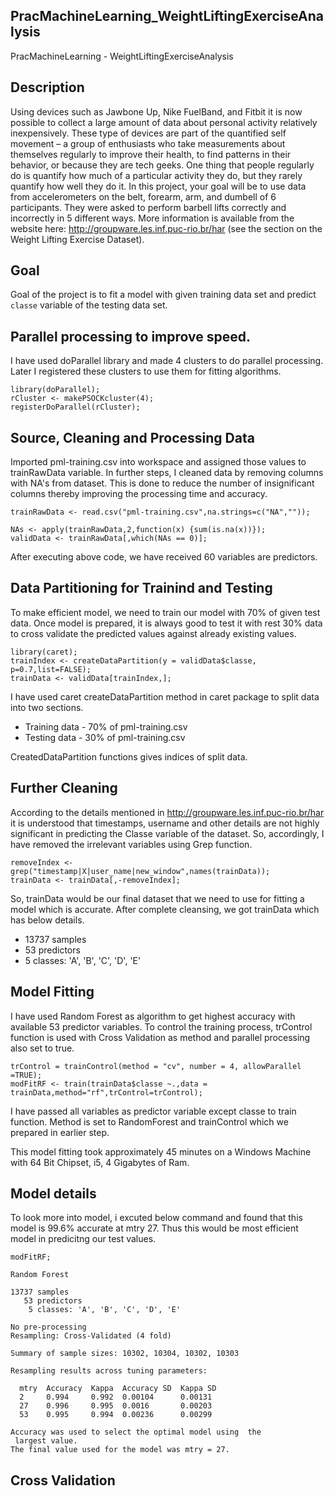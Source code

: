 PracMachineLearning_WeightLiftingExerciseAnalysis
------------------------------------------------------------
PracMachineLearning - WeightLiftingExerciseAnalysis


Description
--------------------
Using devices such as Jawbone Up, Nike FuelBand, and Fitbit it is now possible to collect a large amount of data about personal activity relatively inexpensively. These type of devices are part of the quantified self movement – a group of enthusiasts who take measurements about themselves regularly to improve their health, to find patterns in their behavior, or because they are tech geeks. One thing that people regularly do is quantify how much of a particular activity they do, but they rarely quantify how well they do it. In this project, your goal will be to use data from accelerometers on the belt, forearm, arm, and dumbell of 6 participants. They were asked to perform barbell lifts correctly and incorrectly in 5 different ways. More information is available from the website here: http://groupware.les.inf.puc-rio.br/har (see the section on the Weight Lifting Exercise Dataset).

Goal
----------------
Goal of the project is to fit a model with given training data set and predict `classe` variable of the testing data set.


Parallel processing to improve speed.
----------------------------
I have used doParallel library and made 4 clusters to do parallel processing. Later I registered these clusters to use them for fitting algorithms.

```
library(doParallel);
rCluster <- makePSOCKcluster(4);
registerDoParallel(rCluster);
```

Source, Cleaning and Processing Data
--------------------------
Imported pml-training.csv into workspace and assigned those values to trainRawData variable. In further steps, I cleaned data by removing columns with NA's from dataset. This is done to reduce the number of insignificant columns thereby improving the processing time and accuracy.

```
trainRawData <- read.csv("pml-training.csv",na.strings=c("NA",""));

NAs <- apply(trainRawData,2,function(x) {sum(is.na(x))});
validData <- trainRawData[,which(NAs == 0)];
```
After executing above code, we have received 60 variables are predictors.


Data Partitioning for Trainind and Testing
------------------------------
To make efficient model, we need to train our model with 70% of given test data. Once model is prepared, it is always good to test it with rest 30% data to cross validate the predicted values against already existing values.

```
library(caret);
trainIndex <- createDataPartition(y = validData$classe, p=0.7,list=FALSE);
trainData <- validData[trainIndex,];
```
I have used caret createDataPartition method in caret package to split data into two sections.
* Training data - 70% of pml-training.csv
* Testing data - 30% of pml-training.csv

CreatedDataPartition functions gives indices of split data. 

Further Cleaning
------------------------

According to the details mentioned in http://groupware.les.inf.puc-rio.br/har it is understood that timestamps, username and other details are not highly significant in predicting the Classe variable of the dataset. So, accordingly, I have removed the irrelevant variables using Grep function.

```
removeIndex <- grep("timestamp|X|user_name|new_window",names(trainData));
trainData <- trainData[,-removeIndex];
```

So, trainData would be our final dataset that we need to use for fitting a model which is accurate.
After complete cleansing, we got trainData which has below details.
*    13737 samples
*    53 predictors
*    5 classes: 'A', 'B', 'C', 'D', 'E'


Model Fitting
---------------------
I have used Random Forest as algorithm to get highest accuracy with available 53 predictor variables. To control the training process, trControl function is used with Cross Validation as method and parallel processing also set to true.


```
trControl = trainControl(method = "cv", number = 4, allowParallel =TRUE);
modFitRF <- train(trainData$classe ~.,data = trainData,method="rf",trControl=trControl);
```
I have passed all variables as predictor variable except classe to train function. Method is set to RandomForest and trainControl which we prepared in earlier step.

This model fitting took approximately 45 minutes on a Windows Machine with 64 Bit Chipset, i5, 4 Gigabytes of Ram.

Model details
-----------------
To look more into model, i excuted below command and found that this model is 99.6% accurate at mtry 27. Thus this would be most efficient model in predicitng our test values.

```
modFitRF;
```

```
Random Forest 

13737 samples
   53 predictors
    5 classes: 'A', 'B', 'C', 'D', 'E' 

No pre-processing
Resampling: Cross-Validated (4 fold) 

Summary of sample sizes: 10302, 10304, 10302, 10303 

Resampling results across tuning parameters:

  mtry  Accuracy  Kappa  Accuracy SD  Kappa SD
  2     0.994     0.992  0.00104      0.00131 
  27    0.996     0.995  0.0016       0.00203 
  53    0.995     0.994  0.00236      0.00299 

Accuracy was used to select the optimal model using  the
 largest value.
The final value used for the model was mtry = 27. 
```



Cross Validation
------------------------

